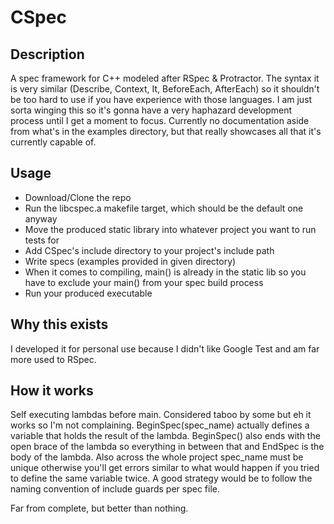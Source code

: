 # CSpec

## Description
A spec framework for C++ modeled after RSpec & Protractor. The syntax it is very similar (Describe, Context, It, BeforeEach, AfterEach) so it shouldn't be too hard to use if you have experience with those languages. I am just sorta winging this so it's gonna have a very haphazard development process until I get a moment to focus. Currently no documentation aside from what's in the examples directory, but that really showcases all that it's currently capable of.

## Usage
- Download/Clone the repo
- Run the libcspec.a makefile target, which should be the default one anyway
- Move the produced static library into whatever project you want to run tests for
- Add CSpec's include directory to your project's include path
- Write specs (examples provided in given directory)
- When it comes to compiling, main() is already in the static lib so you have to exclude your main() from your spec build process
- Run your produced executable

## Why this exists
I developed it for personal use because I didn't like Google Test and am far more used to RSpec.

## How it works
Self executing lambdas before main. Considered taboo by some but eh it works so I'm not complaining. BeginSpec(spec_name) actually defines a variable that holds the result of the lambda. BeginSpec() also ends with the open brace of the lambda so everything in between that and EndSpec is the body of the lambda. Also across the whole project spec_name must be unique otherwise you'll get errors similar to what would happen if you tried to define the same variable twice. A good strategy would be to follow the naming convention of include guards per spec file.

Far from complete, but better than nothing.
